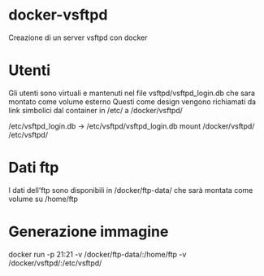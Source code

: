 # docker-vsftpd
Creazione di un server vsftpd con docker

# Utenti
Gli utenti sono virtuali e mantenuti nel file vsftpd/vsftpd_login.db 
che sara montato come volume esterno
Questi come design vengono richiamati da link simbolici dal container in /etc/ a /docker/vsftpd/

/etc/vsftpd_login.db -> /etc/vsftpd/vsftpd_login.db
mount /docker/vsftpd/ /etc/vsftpd/

# Dati ftp
I dati dell'ftp sono disponibili in /docker/ftp-data/ che sarà montata come volume su /home/ftp

# Generazione immagine
docker run -p 21:21 -v /docker/ftp-data/:/home/ftp -v /docker/vsftpd/:/etc/vsftpd/
